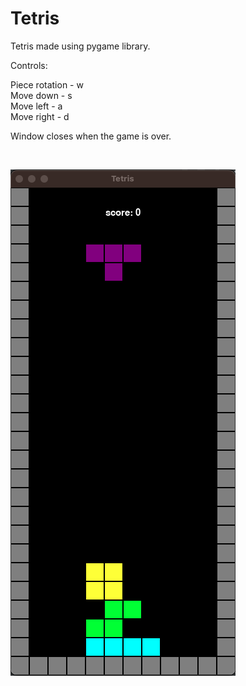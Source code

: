 # Tetris

Tetris made using pygame library.

Controls:

Piece rotation - w <br>
Move down - s <br>
Move left - a <br>
Move right - d

Window closes when the game is over.

<br>

![Gameplay](picture.png)

